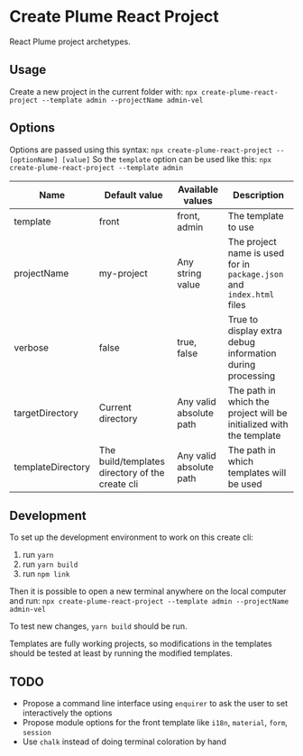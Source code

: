 Create Plume React Project
==========================

React Plume project archetypes.

Usage
-----
Create a new project in the current folder with: `npx create-plume-react-project --template admin --projectName admin-vel`

Options
-------
Options are passed using this syntax: `npx create-plume-react-project --[optionName] [value]`
So the `template` option can be used like this: `npx create-plume-react-project --template admin`

| Name              | Default value                          | Available values        | Description                                                           |
|-------------------|----------------------------------------|-------------------------|-----------------------------------------------------------------------|
| template          | front                                  | front, admin            | The template to use                                                   |
| projectName       | my-project                             | Any string value        | The project name is used for in `package.json` and `index.html` files |
| verbose           | false                                  | true, false             | True to display extra debug information during processing             |
| targetDirectory   | Current directory                      | Any valid absolute path | The path in which the project will be initialized with the template   |
| templateDirectory | The build/templates directory of the create cli | Any valid absolute path | The path in which templates will be used                              |

Development
-----------
To set up the development environment to work on this create cli:
1. run `yarn`
2. run `yarn build`
3. run `npm link`

Then it is possible to open a new terminal anywhere on the local computer and run: `npx create-plume-react-project --template admin --projectName admin-vel`

To test new changes, `yarn build` should be run.

Templates are fully working projects, so modifications in the templates should be tested
at least by running the modified templates.

TODO
----
- Propose a command line interface using `enquirer` to ask the user to set interactively the options
- Propose module options for the front template like `i18n`, `material`, `form`, `session`
- Use `chalk` instead of doing terminal coloration by hand
